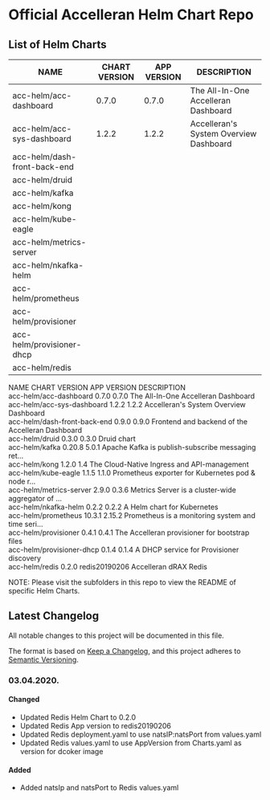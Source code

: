 # Official Accelleran Helm Chart Repo

## List of Helm Charts

|NAME   |CHART VERSION   |APP VERSION   |DESCRIPTION   |
|---|---|---|---|
|acc-helm/acc-dashboard   |0.7.0   |0.7.0   |The All-In-One Accelleran Dashboard   |
|acc-helm/acc-sys-dashboard   |1.2.2   |1.2.2   |Accelleran's System Overview Dashboard   |
|acc-helm/dash-front-back-end   |   |   |   |
|acc-helm/druid   |   |   |   |
|acc-helm/kafka   |   |   |   |
|acc-helm/kong   |   |   |   |
|acc-helm/kube-eagle   |   |   |   |
|acc-helm/metrics-server   |   |   |   |
|acc-helm/nkafka-helm   |   |   |   |
|acc-helm/prometheus   |   |   |   |
|acc-helm/provisioner   |   |   |   |
|acc-helm/provisioner-dhcp   |   |   |   |
|acc-helm/redis   |   |   |   |

NAME                            CHART VERSION   APP VERSION     DESCRIPTION    
acc-helm/acc-dashboard          0.7.0           0.7.0           The All-In-One Accelleran Dashboard   
acc-helm/acc-sys-dashboard      1.2.2           1.2.2           Accelleran's System Overview Dashboard   
acc-helm/dash-front-back-end    0.9.0           0.9.0           Frontend and backend of the Accelleran Dashboard   
acc-helm/druid                  0.3.0           0.3.0           Druid chart   
acc-helm/kafka                  0.20.8          5.0.1           Apache Kafka is publish-subscribe messaging ret...   
acc-helm/kong                   1.2.0           1.4             The Cloud-Native Ingress and API-management   
acc-helm/kube-eagle             1.1.5           1.1.0           Prometheus exporter for Kubernetes pod & node r...   
acc-helm/metrics-server         2.9.0           0.3.6           Metrics Server is a cluster-wide aggregator of ...   
acc-helm/nkafka-helm            0.2.2           0.2.2           A Helm chart for Kubernetes   
acc-helm/prometheus             10.3.1          2.15.2          Prometheus is a monitoring system and time seri...   
acc-helm/provisioner            0.4.1           0.4.1           The Accelleran provisioner for bootstrap files   
acc-helm/provisioner-dhcp       0.1.4           0.1.4           A DHCP service for Provisioner discovery    
acc-helm/redis                  0.2.0           redis20190206   Accelleran dRAX Redis    

NOTE: Please visit the subfolders in this repo to view the README of specific Helm Charts.

## Latest Changelog

All notable changes to this project will be documented in this file.

The format is based on [Keep a Changelog](https://keepachangelog.com/en/1.0.0/),
and this project adheres to [Semantic Versioning](https://semver.org/spec/v2.0.0.html).

### 03.04.2020.

#### Changed

- Updated Redis Helm Chart to 0.2.0
- Updated Redis App version to redis20190206
- Updated Redis deployment.yaml to use natsIP:natsPort from values.yaml
- Updated Redis values.yaml to use AppVersion from Charts.yaml as version for dcoker image

#### Added

- Added natsIp and natsPort to Redis values.yaml
